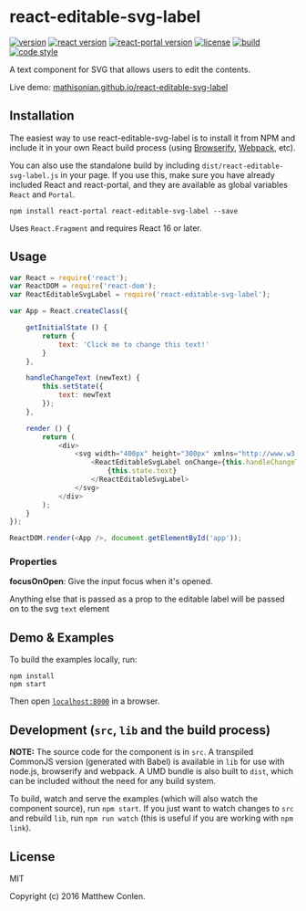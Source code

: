 # react-editable-svg-label

[![version](https://img.shields.io/npm/v/react-editable-svg-label.svg?style=flat-square)][npm]
[![react version](https://img.shields.io/npm/dependency-version/react-editable-svg-label/peer/react.svg?style=flat-square)][react]
[![react-portal version](https://img.shields.io/npm/dependency-version/react-editable-svg-label/peer/react-portal.svg?style=flat-square)][react-portal]
[![license](https://img.shields.io/npm/l/react-editable-svg-label.svg?style=flat-square)][npm]
[![build](https://img.shields.io/circleci/project/github/mathisonian/react-editable-svg-label.svg?style=flat-square)][build]
[![code style](https://img.shields.io/badge/code_style-prettier-ff69b4.svg?style=flat-square)][prettier]

[npm]: https://npmjs.com/react-editable-svg-label
[react]: https://github.com/facebook/react/releases
[react-portal]: https://github.com/tajo/react-portal/releases
[build]: https://circleci.com/gh/mathisonian/react-editable-svg-label/tree/master
[prettier]: https://prettier.io/

A text component for SVG that allows users to edit the contents.

Live demo: [mathisonian.github.io/react-editable-svg-label](http://mathisonian.github.io/react-editable-svg-label/)


## Installation

The easiest way to use react-editable-svg-label is to install it from NPM and include it in your own React build process (using [Browserify](http://browserify.org), [Webpack](http://webpack.github.io/), etc).

You can also use the standalone build by including `dist/react-editable-svg-label.js` in your page. If you use this, make sure you have already included React and react-portal, and they are available as global variables `React` and `Portal`.

```
npm install react-portal react-editable-svg-label --save
```

Uses `React.Fragment` and requires React 16 or later.


## Usage

```js
var React = require('react');
var ReactDOM = require('react-dom');
var ReactEditableSvgLabel = require('react-editable-svg-label');

var App = React.createClass({

	getInitialState () {
		return {
			text: 'Click me to change this text!'
		}
	},

	handleChangeText (newText) {
		this.setState({
			text: newText
		});
	},

	render () {
		return (
			<div>
				<svg width="400px" height="300px" xmlns="http://www.w3.org/2000/svg">
					<ReactEditableSvgLabel onChange={this.handleChangeText} x={10} y={100}>
						{this.state.text}
					</ReactEditableSvgLabel>
				</svg>
			</div>
		);
	}
});

ReactDOM.render(<App />, document.getElementById('app'));
```

### Properties

**focusOnOpen**: Give the input focus when it's opened.

Anything else that is passed as a prop to the editable label will be passed on
to the svg `text` element


## Demo & Examples


To build the examples locally, run:

```
npm install
npm start
```

Then open [`localhost:8000`](http://localhost:8000) in a browser.


## Development (`src`, `lib` and the build process)

**NOTE:** The source code for the component is in `src`. A transpiled CommonJS version (generated with Babel) is available in `lib` for use with node.js, browserify and webpack. A UMD bundle is also built to `dist`, which can be included without the need for any build system.

To build, watch and serve the examples (which will also watch the component source), run `npm start`. If you just want to watch changes to `src` and rebuild `lib`, run `npm run watch` (this is useful if you are working with `npm link`).


## License

MIT

Copyright (c) 2016 Matthew Conlen.
